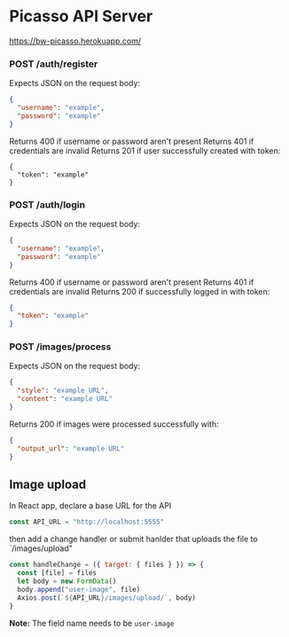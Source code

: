 # Picasso API Server

https://bw-picasso.herokuapp.com/

### POST /auth/register

Expects JSON on the request body:

```json
{
  "username": "example",
  "password": "example"
}
```
Returns 400 if username or password aren't present
Returns 401 if credentials are invalid
Returns 201 if user successfully created with token:
```
{
  "token": "example"
}
```

### POST /auth/login

Expects JSON on the request body:

```json
{
  "username": "example",
  "password": "example"
}
```

Returns 400 if username or password aren't present
Returns 401 if credentials are invalid
Returns 200 if successfully logged in with token:

```json
{
  "token": "example"
}
```

### POST /images/process

Expects JSON on the request body:

```json
{
  "style": "example URL",
  "content": "example URL"
}
```

Returns 200 if images were processed successfully with:

```json
{
  "output_url": "example URL"
}
```

## Image upload

In React app, declare a base URL for the API

```js
const API_URL = "http://localhost:5555"
```

then add a change handler or submit hanlder that uploads the file to `/images/upload"

```js
const handleChange = ({ target: { files } }) => {
  const [file] = files
  let body = new FormData()
  body.append("user-image", file)
  Axios.post(`${API_URL}/images/upload/`, body)
}
```

**Note:** The field name needs to be `user-image`
